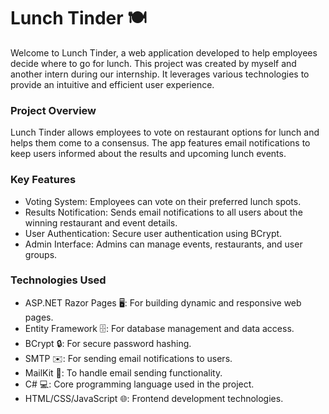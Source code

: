 # Lunch Tinder 🍽️
Welcome to Lunch Tinder, a web application developed to help employees decide where to go for lunch. This project was created by myself and another intern during our internship. It leverages various technologies to provide an intuitive and efficient user experience.

### Project Overview
Lunch Tinder allows employees to vote on restaurant options for lunch and helps them come to a consensus. The app features email notifications to keep users informed about the results and upcoming lunch events.

### Key Features
* Voting System: Employees can vote on their preferred lunch spots.
* Results Notification: Sends email notifications to all users about the winning restaurant and event details.
* User Authentication: Secure user authentication using BCrypt.
* Admin Interface: Admins can manage events, restaurants, and user groups.

### Technologies Used
* ASP.NET Razor Pages 🖥️: For building dynamic and responsive web pages.
* Entity Framework 🗄️: For database management and data access.
* BCrypt 🔒: For secure password hashing.
* SMTP ✉️: For sending email notifications to users.
* MailKit 📧: To handle email sending functionality.
* C# 💻: Core programming language used in the project.
* HTML/CSS/JavaScript 🌐: Frontend development technologies.
